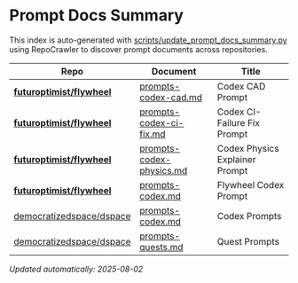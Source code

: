 # Prompt Docs Summary

This index is auto-generated with [scripts/update_prompt_docs_summary.py](../scripts/update_prompt_docs_summary.py)
using RepoCrawler to discover prompt documents across repositories.

| Repo                                                                    | Document                                                                                                              | Title                          |
|-------------------------------------------------------------------------|-----------------------------------------------------------------------------------------------------------------------|--------------------------------|
| **[futuroptimist/flywheel](https://github.com/futuroptimist/flywheel)** | [prompts-codex-cad.md](https://github.com/futuroptimist/flywheel/blob/main/docs/prompts-codex-cad.md)                 | Codex CAD Prompt               |
| **[futuroptimist/flywheel](https://github.com/futuroptimist/flywheel)** | [prompts-codex-ci-fix.md](https://github.com/futuroptimist/flywheel/blob/main/docs/prompts-codex-ci-fix.md)           | Codex CI-Failure Fix Prompt    |
| **[futuroptimist/flywheel](https://github.com/futuroptimist/flywheel)** | [prompts-codex-physics.md](https://github.com/futuroptimist/flywheel/blob/main/docs/prompts-codex-physics.md)         | Codex Physics Explainer Prompt |
| **[futuroptimist/flywheel](https://github.com/futuroptimist/flywheel)** | [prompts-codex.md](https://github.com/futuroptimist/flywheel/blob/main/docs/prompts-codex.md)                         | Flywheel Codex Prompt          |
| [democratizedspace/dspace](https://github.com/democratizedspace/dspace) | [prompts-codex.md](https://github.com/democratizedspace/dspace/blob/v3/frontend/src/pages/docs/md/prompts-codex.md)   | Codex Prompts                  |
| [democratizedspace/dspace](https://github.com/democratizedspace/dspace) | [prompts-quests.md](https://github.com/democratizedspace/dspace/blob/v3/frontend/src/pages/docs/md/prompts-quests.md) | Quest Prompts                  |

_Updated automatically: 2025-08-02_
